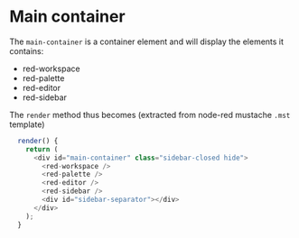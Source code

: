 # Main container

The `main-container` is a container element and will display the elements it contains:

- red-workspace
- red-palette
- red-editor
- red-sidebar

The `render` method thus becomes (extracted from node-red mustache `.mst` template)

```ts
  render() {
    return (
      <div id="main-container" class="sidebar-closed hide">
        <red-workspace />
        <red-palette />
        <red-editor />
        <red-sidebar />
        <div id="sidebar-separator"></div>
      </div>
    );
  }
```
